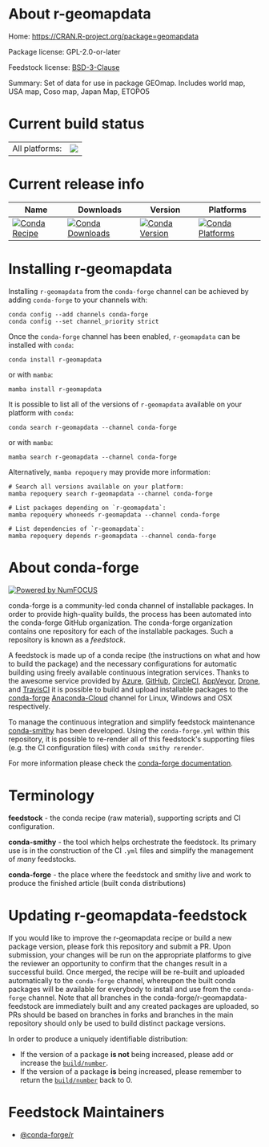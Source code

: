 About r-geomapdata
==================

Home: https://CRAN.R-project.org/package=geomapdata

Package license: GPL-2.0-or-later

Feedstock license: [BSD-3-Clause](https://github.com/conda-forge/r-geomapdata-feedstock/blob/main/LICENSE.txt)

Summary: Set of data for use in package GEOmap.  Includes world map, USA map, Coso map, Japan Map, ETOPO5

Current build status
====================


<table><tr><td>All platforms:</td>
    <td>
      <a href="https://dev.azure.com/conda-forge/feedstock-builds/_build/latest?definitionId=10498&branchName=main">
        <img src="https://dev.azure.com/conda-forge/feedstock-builds/_apis/build/status/r-geomapdata-feedstock?branchName=main">
      </a>
    </td>
  </tr>
</table>

Current release info
====================

| Name | Downloads | Version | Platforms |
| --- | --- | --- | --- |
| [![Conda Recipe](https://img.shields.io/badge/recipe-r--geomapdata-green.svg)](https://anaconda.org/conda-forge/r-geomapdata) | [![Conda Downloads](https://img.shields.io/conda/dn/conda-forge/r-geomapdata.svg)](https://anaconda.org/conda-forge/r-geomapdata) | [![Conda Version](https://img.shields.io/conda/vn/conda-forge/r-geomapdata.svg)](https://anaconda.org/conda-forge/r-geomapdata) | [![Conda Platforms](https://img.shields.io/conda/pn/conda-forge/r-geomapdata.svg)](https://anaconda.org/conda-forge/r-geomapdata) |

Installing r-geomapdata
=======================

Installing `r-geomapdata` from the `conda-forge` channel can be achieved by adding `conda-forge` to your channels with:

```
conda config --add channels conda-forge
conda config --set channel_priority strict
```

Once the `conda-forge` channel has been enabled, `r-geomapdata` can be installed with `conda`:

```
conda install r-geomapdata
```

or with `mamba`:

```
mamba install r-geomapdata
```

It is possible to list all of the versions of `r-geomapdata` available on your platform with `conda`:

```
conda search r-geomapdata --channel conda-forge
```

or with `mamba`:

```
mamba search r-geomapdata --channel conda-forge
```

Alternatively, `mamba repoquery` may provide more information:

```
# Search all versions available on your platform:
mamba repoquery search r-geomapdata --channel conda-forge

# List packages depending on `r-geomapdata`:
mamba repoquery whoneeds r-geomapdata --channel conda-forge

# List dependencies of `r-geomapdata`:
mamba repoquery depends r-geomapdata --channel conda-forge
```


About conda-forge
=================

[![Powered by
NumFOCUS](https://img.shields.io/badge/powered%20by-NumFOCUS-orange.svg?style=flat&colorA=E1523D&colorB=007D8A)](https://numfocus.org)

conda-forge is a community-led conda channel of installable packages.
In order to provide high-quality builds, the process has been automated into the
conda-forge GitHub organization. The conda-forge organization contains one repository
for each of the installable packages. Such a repository is known as a *feedstock*.

A feedstock is made up of a conda recipe (the instructions on what and how to build
the package) and the necessary configurations for automatic building using freely
available continuous integration services. Thanks to the awesome service provided by
[Azure](https://azure.microsoft.com/en-us/services/devops/), [GitHub](https://github.com/),
[CircleCI](https://circleci.com/), [AppVeyor](https://www.appveyor.com/),
[Drone](https://cloud.drone.io/welcome), and [TravisCI](https://travis-ci.com/)
it is possible to build and upload installable packages to the
[conda-forge](https://anaconda.org/conda-forge) [Anaconda-Cloud](https://anaconda.org/)
channel for Linux, Windows and OSX respectively.

To manage the continuous integration and simplify feedstock maintenance
[conda-smithy](https://github.com/conda-forge/conda-smithy) has been developed.
Using the ``conda-forge.yml`` within this repository, it is possible to re-render all of
this feedstock's supporting files (e.g. the CI configuration files) with ``conda smithy rerender``.

For more information please check the [conda-forge documentation](https://conda-forge.org/docs/).

Terminology
===========

**feedstock** - the conda recipe (raw material), supporting scripts and CI configuration.

**conda-smithy** - the tool which helps orchestrate the feedstock.
                   Its primary use is in the construction of the CI ``.yml`` files
                   and simplify the management of *many* feedstocks.

**conda-forge** - the place where the feedstock and smithy live and work to
                  produce the finished article (built conda distributions)


Updating r-geomapdata-feedstock
===============================

If you would like to improve the r-geomapdata recipe or build a new
package version, please fork this repository and submit a PR. Upon submission,
your changes will be run on the appropriate platforms to give the reviewer an
opportunity to confirm that the changes result in a successful build. Once
merged, the recipe will be re-built and uploaded automatically to the
`conda-forge` channel, whereupon the built conda packages will be available for
everybody to install and use from the `conda-forge` channel.
Note that all branches in the conda-forge/r-geomapdata-feedstock are
immediately built and any created packages are uploaded, so PRs should be based
on branches in forks and branches in the main repository should only be used to
build distinct package versions.

In order to produce a uniquely identifiable distribution:
 * If the version of a package **is not** being increased, please add or increase
   the [``build/number``](https://docs.conda.io/projects/conda-build/en/latest/resources/define-metadata.html#build-number-and-string).
 * If the version of a package **is** being increased, please remember to return
   the [``build/number``](https://docs.conda.io/projects/conda-build/en/latest/resources/define-metadata.html#build-number-and-string)
   back to 0.

Feedstock Maintainers
=====================

* [@conda-forge/r](https://github.com/conda-forge/r/)

